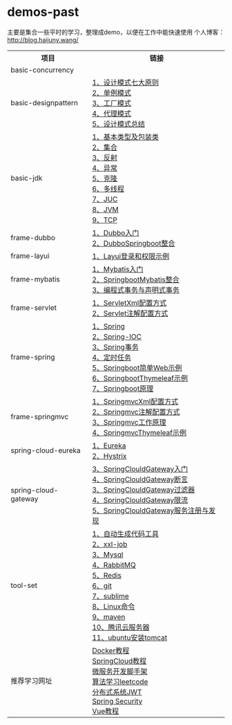 # demos-past
主要是集合一些平时的学习，整理成demo，以便在工作中能快速使用
个人博客：http://blog.haijuny.wang/
<table>
    <tr>
        <th>项目</th>
        <th>链接</th>
    </tr>
    <tr>
        <td>basic-concurrency</td>
        <td>
        </td>
    </tr>
    <tr>
        <td>basic-designpattern</td>
        <td>
            <a href="http://blog.haijuny.wang/BasicDesignpattern//1、设计模式七大原则">1、设计模式七大原则</a><br>
            <a href="http://blog.haijuny.wang/BasicDesignpattern//2、单例模式">2、单例模式</a><br>
            <a href="http://blog.haijuny.wang/BasicDesignpattern//3、工厂模式">3、工厂模式</a><br>
            <a href="http://blog.haijuny.wang/BasicDesignpattern//4、代理模式">4、代理模式</a><br>
            <a href="http://blog.haijuny.wang/BasicDesignpattern//5、设计模式总结">5、设计模式总结</a><br>
        </td>
    </tr>
    <tr>
        <td>basic-jdk</td>
        <td>
            <a href="http://blog.haijuny.wang/BasicJdk/1、基本类型及包装类">1、基本类型及包装类</a><br>
            <a href="http://blog.haijuny.wang/BasicJdk/2、集合">2、集合</a><br>
            <a href="http://blog.haijuny.wang/BasicJdk/3、反射">3、反射</a><br>
            <a href="http://blog.haijuny.wang/BasicJdk/4、异常">4、异常</a><br>
            <a href="http://blog.haijuny.wang/BasicJdk/5、克隆">5、克隆</a><br>
            <a href="http://blog.haijuny.wang/BasicJdk/6、多线程">6、多线程</a><br>
            <a href="http://blog.haijuny.wang/BasicJdk/7、JUC">7、JUC</a><br>
            <a href="http://blog.haijuny.wang/BasicJdk/8、JVM">8、JVM</a><br>
            <a href="http://blog.haijuny.wang/BasicJdk/9、TCP">9、TCP</a><br>
        </td>
    </tr>
    <tr>
        <td>frame-dubbo</td>
        <td>
            <a href="http://blog.haijuny.wang/FrameDubbo/1、Dubbo入门">1、Dubbo入门</a><br>
            <a href="http://blog.haijuny.wang/FrameDubbo/2、DubboSpringboot整合">2、DubboSpringboot整合</a><br>
        </td>
    </tr>
    <tr>
        <td>frame-layui</td>
        <td>
            <a href="http://blog.haijuny.wang/FrameLayui/1、Layui登录和权限示例">1、Layui登录和权限示例</a><br>
        </td>
    </tr>
    <tr>
        <td>frame-mybatis</td>
        <td>
            <a href="http://blog.haijuny.wang/FrameMybatis/1、Mybatis入门">1、Mybatis入门</a><br>
            <a href="http://blog.haijuny.wang/FrameMybatis/2、SpringbootMybatis整合">2、SpringbootMybatis整合</a><br>
            <a href="http://blog.haijuny.wang/FrameMybatis/3、编程式事务与声明式事务">3、编程式事务与声明式事务</a><br>
        </td>
    </tr>
    <tr>
        <td>frame-servlet</td>
        <td>
            <a href="http://blog.haijuny.wang/FrameServlet/1、ServletXml配置方式">1、ServletXml配置方式</a><br>
            <a href="http://blog.haijuny.wang/FrameServlet/2、Servlet注解配置方式">2、Servlet注解配置方式</a><br>
        </td>
    </tr>
    <tr>
        <td>frame-spring</td>
        <td>
            <a href="http://blog.haijuny.wang/FrameSpring/1、Spring">1、Spring</a><br>
            <a href="http://blog.haijuny.wang/FrameSpring/2、Spring-IOC">2、Spring-IOC</a><br>
            <a href="http://blog.haijuny.wang/FrameSpring/3、Spring事务">3、Spring事务</a><br>
            <a href="http://blog.haijuny.wang/FrameSpring/4、定时任务">4、定时任务</a><br>
            <a href="http://blog.haijuny.wang/FrameSpring/5、Springboot简单Web示例">5、Springboot简单Web示例</a><br>
            <a href="http://blog.haijuny.wang/FrameSpring/6、SpringbootThymeleaf示例">6、SpringbootThymeleaf示例</a><br>
            <a href="http://blog.haijuny.wang/FrameSpring/7、Springboot原理">7、Springboot原理</a><br>
       </td>
    </tr>
    <tr>
        <td>frame-springmvc</td>
        <td>
            <a href="http://blog.haijuny.wang/FrameSpringmvc/1、SpringmvcXml配置方式">1、SpringmvcXml配置方式</a><br>
            <a href="http://blog.haijuny.wang/FrameSpringmvc/2、Springmvc注解配置方式">2、Springmvc注解配置方式</a><br>
            <a href="http://blog.haijuny.wang/FrameSpringmvc/3、Springmvc工作原理">3、Springmvc工作原理</a><br>
            <a href="http://blog.haijuny.wang/FrameSpringmvc/4、SpringmvcThymeleaf示例">4、SpringmvcThymeleaf示例</a><br>
        </td>
    </tr>
    <tr>
        <td>spring-cloud-eureka</td>
        <td>
            <a href="http://blog.haijuny.wang/SpringCloudEureka/1、Eureka">1、Eureka</a><br>
            <a href="http://blog.haijuny.wang/SpringCloudEureka/2、Hystrix">2、Hystrix</a><br>
        </td>
    </tr>
    <tr>
        <td>spring-cloud-gateway</td>
        <td>
            <a href="http://blog.haijuny.wang/SpringCloudGateway/1、SpringCloudGateway入门/">3、SpringClouldGateway入门</a><br>
            <a href="http://blog.haijuny.wang/SpringCloudGateway/2、SpringCloudGateway断言/">4、SpringClouldGateway断言</a><br>
            <a href="http://blog.haijuny.wang/SpringCloudGateway/3、SpringCloudGateway过滤器/">3、SpringClouldGateway过滤器</a><br>
            <a href="http://blog.haijuny.wang/SpringCloudGateway/4、SpringCloudGateway限流/">4、SpringClouldGateway限流</a><br>
            <a href="http://blog.haijuny.wang/SpringCloudGateway/5、SpringCloudGateway服务注册与发现/">5、SpringClouldGateway服务注册与发现</a><br>
        </td>
    </tr>
    <tr>
        <td>tool-set</td>
        <td>
            <a href="http://blog.haijuny.wang/ToolSet/1、自动生成代码工具">1、自动生成代码工具</a><br>
            <a href="http://blog.haijuny.wang/ToolSet/2、xxl-job">2、xxl-job</a><br>
            <a href="http://blog.haijuny.wang/ToolSet/3、mysql">3、Mysql</a><br>
            <a href="http://blog.haijuny.wang/ToolSet/4、RabbitMQ">4、RabbitMQ</a><br>
            <a href="http://blog.haijuny.wang/ToolSet/5、Redis">5、Redis</a><br>
            <a href="http://blog.haijuny.wang/ToolSet/6、git">6、git</a><br>
            <a href="http://blog.haijuny.wang/ToolSet/7、sublime">7、sublime</a><br>
            <a href="http://blog.haijuny.wang/ToolSet/8、Linux命令">8、Linux命令</a><br>
            <a href="http://blog.haijuny.wang/ToolSet/9、maven">9、maven</a><br>
            <a href="http://blog.haijuny.wang/ToolSet/10、腾讯云服务器">10、腾讯云服务器</a><br>
            <a href="http://blog.haijuny.wang/ToolSet/11、ubuntu安装tomcat">11、ubuntu安装tomcat</a><br>
        </td>
    </tr>
    <tr>
        <td>推荐学习网址</td>
        <td>
            <a href="http://www.itmuch.com/docker/00-docker-lession-index/">Docker教程</a><br>
            <a href="http://cmsblogs.com/?p=5621">SpringCloud教程</a><br>
            <a href="https://github.com/zhoutaoo/SpringCloud">微服务开发脚手架</a><br>
            <a href="https://leetcode-cn.com/">算法学习leetcode</a><br>
            <a href="https://www.jianshu.com/p/59f75f30e655">分布式系统JWT</a><br>
            <a href="https://www.cnblogs.com/demingblog/p/10874753.html">Spring Security</a><br>
            <a href="https://www.runoob.com/vue2/vue-tutorial.html">Vue教程</a><br>
        </td>
    </tr>
    <tr>
</table>
